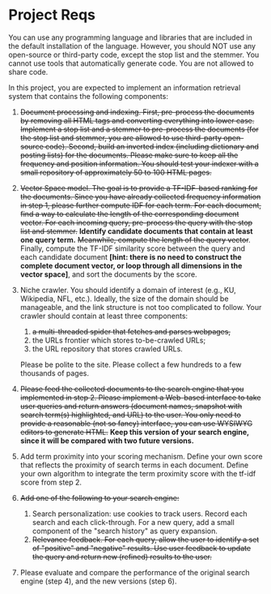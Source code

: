 # Project Reqs
You can use any programming language and libraries that are included in the default installation of the language. However, you should NOT use any open-source or third-party code, except the stop list and the stemmer. You cannot use tools that automatically generate code. You are not allowed to share code.

In this project, you are expected to implement an information retrieval system that contains the following components:

1. ~~Document processing and indexing. First, pre-process the documents by removing all HTML tags and converting everything into lower case. Implement a stop list and a stemmer to pre-process the documents (for the stop list and stemmer, you are allowed to use third-party open-source code). Second, build an inverted index (including dictionary and posting lists) for the documents. Please make sure to keep all the frequency and position information. You should test your indexer with a small repository of approximately 50 to 100 HTML pages.~~

2. ~~Vector Space model. The goal is to provide a TF-IDF-based ranking for the documents. Since you have already collected frequency information in step 1, please further compute IDF for each term. For each document, find a way to calculate the length of the corresponding document vector. For each incoming query, pre-process the query with the stop list and stemmer.~~ **Identify candidate documents that contain at least one query term.** ~~Meanwhile, compute the length of the query vector~~. Finally, compute the TF-IDF similarity score between the query and each candidate document **[hint: there is no need to construct the complete document vector, or loop through all dimensions in the vector space]**, and sort the documents by the score.

3. Niche crawler. You should identify a domain of interest (e.g., KU, Wikipedia, NFL, etc.). Ideally, the size of the domain should be manageable, and the link structure is not too complicated to follow. Your crawler should contain at least three components: 
    1. ~~a multi-threaded spider that fetches and parses webpages,~~
    2. the URLs frontier which stores to-be-crawled URLs; 
    3. the URL repository that stores crawled URLs. 
    
    Please be polite to the site. Please collect a few hundreds to a few thousands of pages.

4. ~~Please feed the collected documents to the search engine that you implemented in step 2. Please implement a Web-based interface to take user queries and return answers (document names, snapshot with search term(s) highlighted, and URL) to the user. You only need to provide a reasonable (not so fancy) interface, you can use WYSIWYG editors to generate HTML.~~ **Keep this version of your search engine, since it will be compared with two future versions.**

5. Add term proximity into your scoring mechanism. Define your own score that reflects the proximity of search terms in each document. Define your own algorithm to integrate the term proximity score with the tf-idf score from step 2.

6. ~~Add one of the following to your search engine:~~
    1. Search personalization: use cookies to track users. Record each search and each click-through. For a new query, add a small component of the "search history" as query expansion.
    2. ~~Relevance feedback. For each query, allow the user to identify a set of "positive" and "negative" results. Use user feedback to update the query and return new (refined) results to the user.~~

7. Please evaluate and compare the performance of the original search engine (step 4), and the new versions (step 6).